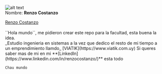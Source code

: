 ![alt text](https://media-exp1.licdn.com/dms/image/C4D03AQHnXO2B7RZaHg/profile-displayphoto-shrink_400_400/0/1657123221825?e=1668643200&v=beta&t=P1pFFvDYYaAuUvFM-g4Xpu_gONuINd2zjc5zgGetmZg)
<br />
Nombre: **Renzo Costanzo**
<br />
<div class="badge-base LI-profile-badge" data-locale="es_ES" data-size="medium" data-theme="light" data-type="VERTICAL" data-vanity="renzocostanzo" data-version="v1"><a class="badge-base__link LI-simple-link" href="https://uy.linkedin.com/in/renzocostanzo?trk=profile-badge">Renzo Costanzo</a></div>
              
<br />
``Hola mundo``, me pidieron crear este repo para la facultad, esta buena la idea. 
<br />
_Estudio ingenieria en sistemas a la vez que dedico el resto de mi tiempo a un emprendimiento llamdo_ [VIATIK](https://www.viatik.com.uy)
Si queres saber mas de mi en mi **[LinkedIn](https://www.linkedin.com/in/renzocostanzo/)** esta todo


``Chau mundo``

